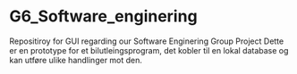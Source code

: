 # G6_Software_enginering
Repositiroy for GUI regarding our Software Enginering Group Project
Dette er en prototype for et bilutleingsprogram, det kobler til en lokal database og kan utføre ulike handlinger mot den.
